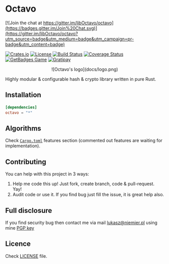 # Octavo

[![Join the chat at https://gitter.im/libOctavo/octavo](https://badges.gitter.im/Join%20Chat.svg)](https://gitter.im/libOctavo/octavo?utm_source=badge&utm_medium=badge&utm_campaign=pr-badge&utm_content=badge)

[![Crates.io](https://img.shields.io/crates/v/octavo.svg?style=flat-square)](https://crates.io/crates/octavo)
[![License](https://img.shields.io/crates/l/octavo.svg?style=flat-square)](LICENSE)
[![Build Status](https://img.shields.io/travis/libOctavo/octavo.svg?style=flat-square)](https://travis-ci.org/libOctavo/octavo)
[![Coverage Status](https://img.shields.io/coveralls/libOctavo/octavo.svg?style=flat-square)](https://coveralls.io/github/libOctavo/octavo?branch=master)
[![GetBadges Game](https://img.shields.io/badge/game-GetBadges-blue.svg?style=flat-square)](https://liboctavo-octavo.getbadges.io)
[![Gratipay](https://img.shields.io/gratipay/liboctavo.svg?style=flat-square)](https://gratipay.com/liboctavo/)

<center>![Octavo's logo](docs/logo.png)</center>

Highly modular & configurable hash & crypto library written in pure Rust.

## Installation

```toml
[dependencies]
octavo = "*"
```

## Algorithms

Check [`Cargo.toml`](Cargo.toml) features section (commented out features are
waiting for implementation).

## Contributing

You can help with this project in 3 ways:

1. Help me code this up! Just fork, create branch, code & pull-request. Yay!
2. Audit code or use it. If you find bug just fill the issue, it is great help also.

## Full disclosure

If you find security bug then contact me via mail <lukasz@niemier.pl> using
mine [PGP key][pgp]

## Licence

Check [LICENSE](LICENSE) file.

[pgp]: docs/keys/hauleth.asc
